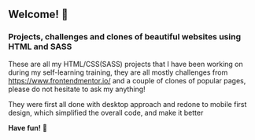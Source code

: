 
## Welcome! 👋
### Projects, challenges and clones of beautiful websites using HTML and SASS


These are all my HTML/CSS(SASS) projects that I have been working on during my self-learning training, they are all mostly challenges from https://www.frontendmentor.io/ and a couple of clones of popular pages, please do not hesitate to ask my anything!

They were first all done with desktop approach and redone to mobile first design, which simplified the overall code, and make it better

**Have fun!** 🚀

